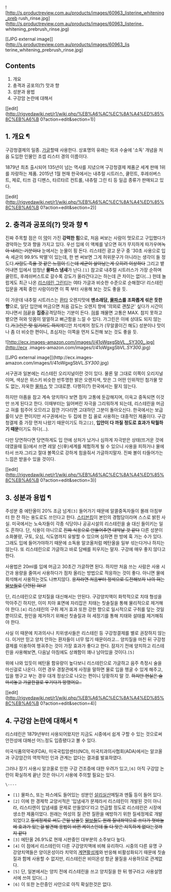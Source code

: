 ![http://s.productreview.com.au/products/images/60963_listerine_whitening_preb
rush_rinse.jpg](http://s.productreview.com.au/products/images/60963_listerine_
whitening_prebrush_rinse.jpg)

[[JPG external image]](http://s.productreview.com.au/products/images/60963_lis
terine_whitening_prebrush_rinse.jpg)

## Contents

    

1. 개요 
2. 충격과 공포의(?) 맛과 향 
3. 성분과 용법 
4. 구강암 논란에 대해서 

[[edit](http://rigvedawiki.net/r1/wiki.php/%EB%A6%AC%EC%8A%A4%ED%85%8C%EB%A6%B
0?action=edit&section=1)]

## 1. 개요 ¶

구강청결제의 일종. [가글](%EA%B0%80%EA%B8%80.md)할때 사용한다. 상표명의 유래는 외과 수술에 '소독' 개념을 처음
도입한 인물인 조셉 리스터 경의 이름이다.

  

1879년 최초 출시되어 135년이 넘는 역사를 지녔으며 구강청결제 제품군 세계 판매 1위를 자랑하는 제품. 2015년 1월 현재 한국에서는
내추럴 시트러스, 쿨민트, 후레쉬버스트, 제로, 티쓰 검 디펜스, 타르타르 컨트롤, 내츄럴 그린 티 등 일곱 종류가 판매되고 있다.

  

[[edit](http://rigvedawiki.net/r1/wiki.php/%EB%A6%AC%EC%8A%A4%ED%85%8C%EB%A6%B
0?action=edit&section=2)]

## 2. 충격과 공포의(?) 맛과 향 ¶

진짜 주목할 점은 이 [약](%EC%95%BD.md)이 가진 **강력한 힘**으로, 처음 써보는 사람이 멋모르고 구입했다가 경악하는
맛과 향을 가지고 있다. 우선 입에 이 액체를 넣으면 혀가 무지하게 따가우며<del>녹아 내리는 기분이다</del> 눈에서는 눈물이 핑
돈다. 리스테린 광고 문구 중 '30초 사용으로 입속 세균의 99.9% 박멸'이 있는데, 한 번 써보면 그게 허위문구가 아니라는 생각이 들
정도다.<del>사람도 죽을 것 같은 느낌이 드는데 세균이 살아남는게 오히려 이상하다</del> 그리고 뱉어내면 입에서 엄청난 **물파스
냄새**가 난다.`[1]` 참고로 내추럴 시트러스가 가장 순하며 쿨민트, 후레쉬버스트로 갈수록 강도가 올라간다고는 하는데 큰 차이는
없다(...) 헌데 놀랍게도 최근 나온 [리스테린 그린티](http://www.listerine.com.my/naturalgreentea)는
여타 가글과 비슷한 수준으로 순해졌다! 리스테린 입문을 계획 중인 사람이라면 이 쪽 부터 사용해 보는 것도 좋을 듯.

  

이 가운데 내추럴 시트러스는 [환타](%ED%99%98%ED%83%80.md) 오렌지맛에 **맨소래담,
[물파스](%EB%AC%BC%ED%8C%8C%EC%8A%A4.md)를 조화롭게 섞은 듯한 향**으로, 일단 입안에 머금으면 처음 감도는
오렌지 향에 '의외로 괜찮군' 싶다가 시간이 지나면서 [혀](%ED%98%80.md)끝을 **집중**공격당하는 기분이 든다.
[혀](%ED%98%80.md)를 깨물면 고통은 MAX. 참지 못하고 뱉으면 혀와 잇몸이 얼얼하고 뻐근함을 느낄 수 있다. 가그린은
이에 상대도 되지 않는다.<del>가그린은 맛 있기라도 하지</del>메디안 치석케어 정도가 (무알콜이긴 해도) 성분이나 맛이나 좀 더
비슷한 편이니, 초심자는 이쪽을 먼저 도전해 보는 것도 좋을 듯.

  

![http://ecx.images-amazon.com/images/I/41oWgxgSbVL._SY300_.jpg](http://ecx
.images-amazon.com/images/I/41oWgxgSbVL._SY300_.jpg)

[[JPG external image]](http://ecx.images-
amazon.com/images/I/41oWgxgSbVL._SY300_.jpg)

  
서구권과 일본에는 리스테린 오리지널이란 것이 있다. 물론 말 그대로 이쪽이 오리지널이며, 색상은 위스키 비슷한 반투명한 밝은 오렌지색, 맛은
그 어떤 인위적인 첨가물 맛도 없는, 자욱한 [물파스](%EB%AC%BC%ED%8C%8C%EC%8A%A4.md) 맛 그대로뿐.
다행히(?) 한국에서는 팔지 않는다.

  

하지만 아픔을 참고 계속 양치하다 보면 점차 고통에 둔감해지며, 이윽고 중독되면 이것만 쓰게 된다고 한다. 이때부터는 잃어버린 자극을
그리워하게 되는데, 리스테린을 머금고 혀를 힘주어 오므리고 잠깐 기다리면 고대하던 그분이 돌아오신다. 한국에서는 보급률이 낮은 편이지만
서구권에서는 두 집에 한 집 꼴로 사용하는 대중적인 제품이다. 구강청결제 중 가장 먼저 나왔기 때문이기도 하고`[2]`, **입안이 다 까질
정도로 효과가 탁월하기 때문**이기도 하다(...).

  

다만 당연하다면 당연하게도 입 안에 상처가 났거나 심하게 자극받은 상태(뜨거운 것에 데였을때 등)에서 쓰면 레알 신(辛)세계를 체험하게 될
수 있으니 사용을 피하거나 물에 타서 쓰자.그리고 절대 볼쪽으로 강하게 힘을줘서 가글하지말자. 진짜 볼이 타들어가는 느낌은 받을수 있을
것이다.

  

[[edit](http://rigvedawiki.net/r1/wiki.php/%EB%A6%AC%EC%8A%A4%ED%85%8C%EB%A6%B
0?action=edit&section=3)]

## 3. 성분과 용법 ¶

주성분 중 에탄올이 20% 조금 넘게`[3]` 들어가기 때문에 알콜중독자들이 몰래 아침부터 한 잔 하는 용도로도 쓰인다고 한다. [스티븐킹](%EC%8A%A4%ED%8B%B0%EB%B8%90%20%ED%82%B9.md)이 본인의 경험담이라며 스스로 밝힌 사실. 미국에서는
노숙자들이 각종 식당이나 공공시설의 리스테린을 술 대신 들이키는 일도 흔하다. 단, 식용이 아니므로 <del>진짜 식용으로 만들어주면 대박날
것 같다</del> 다른 성분이 소화불량, 구토, 오심, 식도염까지 유발할 수 있으며 심하면 한 방에 훅 가는 수가 있다. 그래도 입에
들어가야하기 때문에 소독용 알코올처럼 메탄올을 일부 섞는다거나 하지는 않는다. 또 리스테린으로 가글하고 바로 담배를 피우지는 말자. 구강에
매우 좋지 않다고 한다.

  

사용법은 20ml를 입에 머금고 30초간 가글하면 된다. 하지만 처음 쓰는 사람은 사용 시간과 용량을 줄여서 사용하다가 점차 올리는 방법으로
적응하는 것이 좋다. 아니면 물에 희석해서 사용하는것도 나쁘지않다. <del>용자라면 처음부터 정석으로 도전해보자</del> <del>나의
혀는 [알보칠](%EC%95%8C%EB%B3%B4%EC%B9%A0.md)로 단련된 혀다!</del>

  

단, 리스테린으로 양치질을 대신해서는 안된다. 구강양치액이 화학적으로 치태 형성을 막아주긴 하지만, 이미 치아 표면에 자리잡은 치태는
칫솔질을 통해 물리적으로 제거해야 한다.`[4]` 리스테린의 구취 제거 효과 또한 강한 향으로 일시적으로 구취를 덮는 것일 뿐이므로, 원인을
제거하기 위해선 칫솔질과 혀 세정기를 통해 치태와 설태를 제거해줘야 한다.

  

사실 이 때문에 치과의사나 치위생사들은 리스테린 등 구강청결제를 별로 권장하지 않는다. 이거만 믿고 양치 안하는 환자들이 너무 많기
때문이라고... 양치질을 마친 뒤 구강청결제를 이용하여 헹궈주는 것이 가장 효과가 좋다고 한다. 잠자기 전에 양치하고 리스테린을 사용해보면,
다음날 아침에도 상쾌함이 꽤나 남아있을 것이다.`[5]`

  

위에 나와 있듯이 에탄올 함유량이 높다보니 리스테린으로 가글하고 음주 측정시 술을 마신걸로 나온다. 이런 경우 경찰관에게 사정을 말하면 물로
입을 헹굴 수 있게 해주고, 입을 행구고 부는 경우 대개 정상으로 나오는 편이니 당황하지 말 것. <del>하지만 현실은 술마셔놓고
가글한걸로 우기다가 망했어요..</del>

  

[[edit](http://rigvedawiki.net/r1/wiki.php/%EB%A6%AC%EC%8A%A4%ED%85%8C%EB%A6%B
0?action=edit&section=4)]

## 4. 구강암 논란에 대해서 ¶

리스테린은 1879년부터 사용되어왔지만 지금도 시중에서 쉽게 구할 수 있는 것으로써 안전성에 대해선 어느정도 입증됐다고 볼 수 있다.

  

미국식품의약국(FDA), 미국국립암센터(NCI), 미국치과의사협회(ADA)에서는 알코올과 구강암간의 역학적인 인과 관계는 없다는 결과를
발표하였다.

  

그러나 장기 사용시 알코올로 인한 구강 건조증에 대한 우려가 있고,`[6]` 아직 구강암 논란이 확실하게 끝난 것은 아니기 사용에 주의할
필요는 있다.

`\----`

  * `[1]` 물파스, 또는 파스에도 들어있는 성분인 [살리실산](%EC%82%B4%EB%A6%AC%EC%8B%A4%EC%82%B0.md)메틸과 멘톨 등이 들어 있다.
  * `[2]` 이에 한 경제학 교양서적은 '입냄새가 문제라서 리스테린이 개발된 것이 아니라, 리스티렌이 입냄새를 문제로 만들었다'라고 언급할 정도로 리스테린은 시장에 생소한 제품이었다. 원래는 여성의 질 관련 질환을 예방하기 위한 질세정제로 개발되었다고.<del>질세정제로 써도 큰일 났을듯</del> <del>[알보칠](%EC%95%8C%EB%B3%B4%EC%B9%A0.md)도 원래 질내좌약으로 쓰다가 혓바늘에 효과가 있는걸 발견해 용법이 바뀐 케이스인데 둘 다 맛은 지독하게 없다는것까지 같다</del>
  * `[3]` 에탄올 26.9%로 현재 시판중인 대부분의 소주보다 높다.
  * `[4]` 이 점에서 리스테린이 다른 구강양치액에 비해 유리하다. 시중의 다른 유명 구강양치액들은 양이온성이라 치약의 [계면활성제](%EA%B3%84%EB%A9%B4%ED%99%9C%EC%84%B1%EC%A0%9C.md)와 반응해 비활성화되기 때문에 칫솔질과 함께 사용할 수 없지만, 리스테린은 비이온성 항균 물질을 사용하므로 관계없다.
  * `[5]` 단, 일본에서는 양치 전에 리스테린을 쓰고 양치질을 한 뒤 헹구라고 사용설명서에 쓰여 있다(...)
  * `[6]` 이 또한 논란중인 사안으로 아직 확실한것은 없다.

